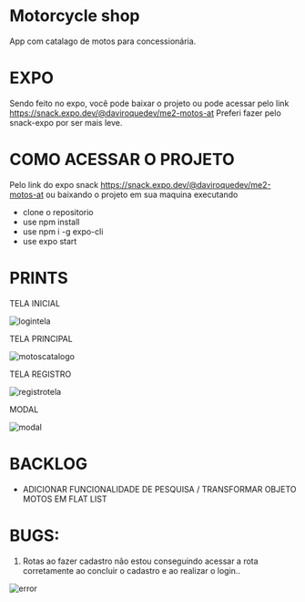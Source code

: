# Motorcycle shop



App com catalago de motos para concessionária.

# EXPO

Sendo feito no expo, você pode baixar o projeto ou pode acessar pelo link https://snack.expo.dev/@daviroquedev/me2-motos-at
Preferi fazer pelo snack-expo por ser mais leve.

# COMO ACESSAR O PROJETO 
 
 Pelo link do expo snack  https://snack.expo.dev/@daviroquedev/me2-motos-at  ou baixando o projeto em sua maquina executando
 
 - clone o repositorio
 - use npm install
 - use npm i -g expo-cli
 - use expo start
 


# PRINTS
<p>TELA INICIAL</p>

![logintela](https://user-images.githubusercontent.com/101668192/177028285-d0f6773f-50d5-44f5-9b85-7029d72447bf.jpg)
  

<p>TELA PRINCIPAL</p>

![motoscatalogo](https://user-images.githubusercontent.com/101668192/177028293-1c7837ae-b844-4a5d-926b-b4fb7079bf9f.jpg)


<p>TELA REGISTRO</p>

![registrotela](https://user-images.githubusercontent.com/101668192/177028298-927bfaf7-4301-4a3f-875a-0120cc9d5009.jpg)


<p>MODAL</p>

![modal](https://user-images.githubusercontent.com/101668192/177028311-eb54d305-ce8b-4320-bede-295ad29e7541.jpg)


# BACKLOG
- ADICIONAR FUNCIONALIDADE DE PESQUISA / TRANSFORMAR OBJETO MOTOS EM FLAT LIST

# BUGS:
<ol>
<li> Rotas ao fazer cadastro não estou conseguindo acessar a rota corretamente ao concluir o cadastro e ao realizar o login.. </li>
</ol>


![error](https://user-images.githubusercontent.com/101668192/177028389-bb2b1444-1daf-4607-91b5-b3b384827bf8.png)
